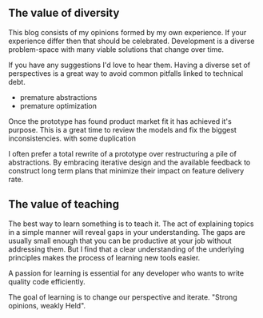 ## The value of diversity

This blog consists of my opinions formed by my own experience. If your
experience differ then that should be celebrated. Development is a diverse
problem-space with many viable solutions that change over time.

If you have any suggestions I'd love to hear them. Having a diverse set of
perspectives is a great way to avoid common pitfalls linked to technical debt.

 - premature abstractions
 - premature optimization
 
 Once the prototype has found product market fit it has achieved it's purpose.
 This is a great time to review the models and fix the biggest inconsistencies.
 with some duplication
 
 I often prefer a total rewrite of a prototype over restructuring a pile
 of  abstractions. By embracing iterative design and the available
 feedback to construct long term plans that minimize their impact on feature delivery rate.
 
## The value of teaching

The best way to learn something is to teach it. The act of explaining topics in
a simple manner will reveal gaps in your understanding. The gaps are usually
small enough that you can be productive at your job without addressing them. But
I find that a clear understanding of the underlying principles makes the process
of learning new tools easier.

A passion for learning is essential for any developer who wants to write quality
code efficiently.

The goal of learning is to change our perspective and iterate. 
"Strong opinions, weakly Held".

